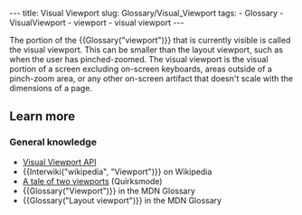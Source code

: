 --- title: Visual Viewport slug: Glossary/Visual_Viewport tags: - Glossary - VisualViewport - viewport - visual viewport ---

The portion of the {{Glossary("viewport")}} that is currently visible is called the visual viewport. This can be smaller than the layout viewport, such as when the user has pinched-zoomed. The visual viewport is the visual portion of a screen excluding on-screen keyboards, areas outside of a pinch-zoom area, or any other on-screen artifact that doesn't scale with the dimensions of a page.

## Learn more

### General knowledge

- [Visual Viewport API](/en-US/docs/Web/API/Visual_Viewport_API)
- {{Interwiki("wikipedia", "Viewport")}} on Wikipedia
- [A tale of two viewports](https://www.quirksmode.org/mobile/viewports.html) (Quirksmode)
- {{Glossary("Viewport")}} in the MDN Glossary
- {{Glossary("Layout viewport")}} in the MDN Glossary
